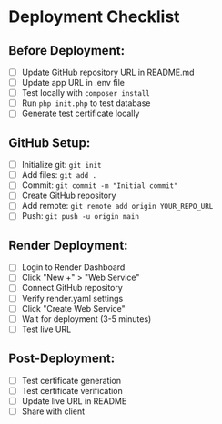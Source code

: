 # Deployment Checklist

## Before Deployment:
- [ ] Update GitHub repository URL in README.md
- [ ] Update app URL in .env file
- [ ] Test locally with `composer install`
- [ ] Run `php init.php` to test database
- [ ] Generate test certificate locally

## GitHub Setup:
- [ ] Initialize git: `git init`
- [ ] Add files: `git add .`
- [ ] Commit: `git commit -m "Initial commit"`
- [ ] Create GitHub repository
- [ ] Add remote: `git remote add origin YOUR_REPO_URL`
- [ ] Push: `git push -u origin main`

## Render Deployment:
- [ ] Login to Render Dashboard
- [ ] Click "New +" > "Web Service"
- [ ] Connect GitHub repository
- [ ] Verify render.yaml settings
- [ ] Click "Create Web Service"
- [ ] Wait for deployment (3-5 minutes)
- [ ] Test live URL

## Post-Deployment:
- [ ] Test certificate generation
- [ ] Test certificate verification
- [ ] Update live URL in README
- [ ] Share with client
